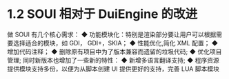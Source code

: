 # 1.2 SOUI 相对于 DuiEngine 的改进

做 SOUI 有几个核心需求：
◆ 功能模块化：特别是渲染部分要让用户可以根据需要选择适合的模块，如 GDI，
GDI+，SKIA；
◆ 性能优化,简化 XML 配置；
◆ 增加代码注释；
◆ 删除原有项目中为了版本兼容而遗留的垃圾代码;
◆ 优化项目管理;
同时新版本也增加了一些新的特性：
◆ 新增多语言翻译支持;
◆ 程序资源提供模块支持多份，以便为从脚本创建 UI 提供更好的支持，完善 LUA 脚本模块
